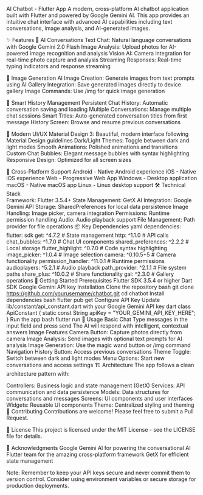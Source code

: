 AI Chatbot - Flutter App
A modern, cross-platform AI chatbot application built with Flutter and powered by Google Gemini AI. This app provides an intuitive chat interface with advanced AI capabilities including text conversations, image analysis, and AI-generated images.

✨ Features
🤖 AI Conversations
Text Chat: Natural language conversations with Google Gemini 2.0 Flash
Image Analysis: Upload photos for AI-powered image recognition and analysis
Vision AI: Camera integration for real-time photo capture and analysis
Streaming Responses: Real-time typing indicators and response streaming



🎨 Image Generation
AI Image Creation: Generate images from text prompts using AI
Gallery Integration: Save generated images directly to device gallery
Image Commands: Use /img <prompt> for quick image generation




💾 Smart History Management
Persistent Chat History: Automatic conversation saving and loading
Multiple Conversations: Manage multiple chat sessions
Smart Titles: Auto-generated conversation titles from first message
History Screen: Browse and resume previous conversations


🎨 Modern UI/UX
Material Design 3: Beautiful, modern interface following Material Design guidelines
Dark/Light Themes: Toggle between dark and light modes
Smooth Animations: Polished animations and transitions
Custom Chat Bubbles: Elegant message bubbles with syntax highlighting
Responsive Design: Optimized for all screen sizes



📱 Cross-Platform Support
Android - Native Android experience 
iOS - Native iOS experience 
Web - Progressive Web App 
Windows - Desktop application 
macOS - Native macOS app 
Linux - Linux desktop support 
🛠️ Technical Stack  
Framework: Flutter 3.5.4+ 
State Management: GetX
AI Integration: Google Gemini API
Storage: SharedPreferences for local data persistence
Image Handling: Image picker, camera integration
Permissions: Runtime permission handling
Audio: Audio playback support
File Management: Path provider for file operations
📦 Key Dependencies
yaml
dependencies:
  flutter: sdk
  get: ^4.7.2                    # State management
  http: ^1.1.0                   # API calls
  chat_bubbles: ^1.7.0           # Chat UI components
  shared_preferences: ^2.2.2     # Local storage
  flutter_highlight: ^0.7.0      # Code syntax highlighting
  image_picker: ^1.0.4           # Image selection
  camera: ^0.10.5+5              # Camera functionality
  permission_handler: ^11.0.1    # Runtime permissions
  audioplayers: ^5.2.1           # Audio playback
  path_provider: ^2.1.1          # File system paths
  share_plus: ^10.0.2            # Share functionality
  gal: ^2.3.0                    # Gallery operations
🚀 Getting Started
Prerequisites
Flutter SDK 3.5.4 or higher
Dart SDK
Google Gemini API key
Installation
Clone the repository
bash
git clone https://github.com/yourusername/chatbot.git
cd chatbot
Install dependencies
bash
flutter pub get
Configure API Key
Update 
lib/constant/api_constant.dart
 with your Google Gemini API key
dart
class ApiConstant {
  static const String apiKey = "YOUR_GEMINI_API_KEY_HERE";
}
Run the app
bash
flutter run
🎯 Usage
Basic Chat
Type messages in the input field and press send
The AI will respond with intelligent, contextual answers
Image Features
Camera Button: Capture photos directly from camera
Image Analysis: Send images with optional text prompts for AI analysis
Image Generation: Use the magic wand button or /img <prompt> command
Navigation
History Button: Access previous conversations
Theme Toggle: Switch between dark and light modes
Menu Options: Start new conversations and access settings
🏗️ Architecture
The app follows a clean architecture pattern with:

Controllers: Business logic and state management (GetX)
Services: API communication and data persistence
Models: Data structures for conversations and messages
Screens: UI components and user interfaces
Widgets: Reusable UI components
Theme: Centralized styling and theming
🤝 Contributing
Contributions are welcome! Please feel free to submit a Pull Request.

📄 License
This project is licensed under the MIT License - see the LICENSE file for details.

🙏 Acknowledgments
Google Gemini AI for powering the conversational AI
Flutter team for the amazing cross-platform framework
GetX for efficient state management


Note: Remember to keep your API keys secure and never commit them to version control. Consider using environment variables or secure storage for production deployments.
